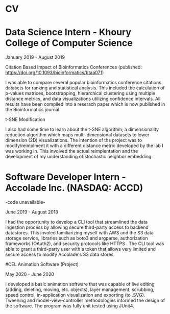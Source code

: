 # CV

# Data Science Intern - Khoury College of Computer Science

January 2019 - August 2019

Citation Based Impact of Bioinformatics Conferences (published: https://doi.org/10.1093/bioinformatics/btaa071)

I was able to compare several popular bioinformatics conference citations datasets for ranking and statistical analysis. This included the calculation of p-values matrices, bootstrapping, hierarchical clustering using multiple distance metrics, and data visualizations utilizing confidence intervals. All results have been compiled into a reserach paper which is now published in the Bioinformatics journal.

t-SNE Modification

I also had some time to learn about the t-SNE algorithm; a dimensionality reduction algorithm which maps multi-dimensional datasets to lower dimension (2D) visualizations. The intention of ths project was to modify/reimplment it with a different distance metric developed by the lab I  was working in. This involved the actual reimplentation and the development of my understanding of stochastic neighbor embedding.

# Software Developer Intern - Accolade Inc. (NASDAQ: ACCD)
-code unavailable-

June 2019 - August 2018

I had the opportunity to develop a CLI tool that streamlined the data ingestion process by allowing secure third-party access to backend datastores. This involed familiarizing myself with AWS and the S3 data storage service, libraries such as boto3 and argparse, authorization frameworks (OAuth2), and security protocols like HTTPS . The CLI tool was able to grant a third-party user with a token that allows very limited and secure access to modify Accolade's S3 data stores.

#CEL Animation Software (Project)

May 2020 - June 2020

I developed a basic animation software that was capable of live editing (adding, deleting, moving, etc. objects), layer management, scrubbing, speed control, in-application visualization and exporting (to .SVG). Tweening and model-view-controller methodologies informed the design of the software. The program was fully unit tested using JUnit4.
